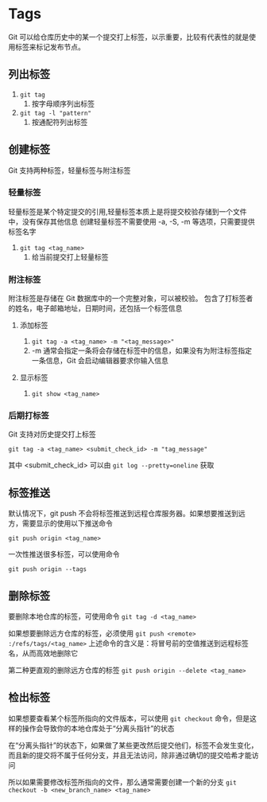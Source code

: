# Tags

Git 可以给仓库历史中的某一个提交打上标签，以示重要，比较有代表性的就是使用标签来标记发布节点。

## 列出标签
1. `git tag`
   1. 按字母顺序列出标签
2. `git tag -l "pattern"`
   1. 按通配符列出标签

## 创建标签
Git 支持两种标签，轻量标签与附注标签

### 轻量标签
轻量标签是某个特定提交的引用,轻量标签本质上是将提交校验存储到一个文件中，没有保存其他信息
创建轻量标签不需要使用 -a, -S, -m 等选项，只需要提供标签名字

1. `git tag <tag_name>`
   1. 给当前提交打上轻量标签

### 附注标签
附注标签是存储在 Git 数据库中的一个完整对象，可以被校验。
包含了打标签者的姓名，电子邮箱地址，日期时间，还包括一个标签信息

1. 添加标签
   1. `git tag -a <tag_name> -m "<tag_message>"`
   2. -m 通常会指定一条将会存储在标签中的信息，如果没有为附注标签指定一条信息，Git 会启动编辑器要求你输入信息

2. 显示标签
   1. `git show <tag_name>`

### 后期打标签
Git 支持对历史提交打上标签

`git tag -a <tag_name> <submit_check_id> -m "tag_message"`

其中 <submit_check_id> 可以由 `git log --pretty=oneline` 获取

## 标签推送
默认情况下，git push 不会将标签推送到远程仓库服务器。如果想要推送到远方，需要显示的使用以下推送命令

`git push origin <tag_name>`

一次性推送很多标签，可以使用命令

`git push origin --tags`

## 删除标签
要删除本地仓库的标签，可使用命令 
`git tag -d <tag_name>`

如果想要删除远方仓库的标签，必须使用
`git push <remote> :/refs/tags/<tag_name>`
上述命令的含义是：将冒号前的空值推送到远程标签名，从而高效地删除它

第二种更直观的删除远方仓库的标签
`git push origin --delete <tag_name>`

## 检出标签
如果想要查看某个标签所指向的文件版本，可以使用 `git checkout` 命令，但是这样的操作会导致你的本地仓库处于“分离头指针”的状态

在“分离头指针”的状态下，如果做了某些更改然后提交他们，标签不会发生变化，而且新的提交将不属于任何分支，并且无法访问，除非通过确切的提交哈希才能访问

所以如果需要修改标签所指向的文件，那么通常需要创建一个新的分支
`git checkout -b <new_branch_name> <tag_name>`
